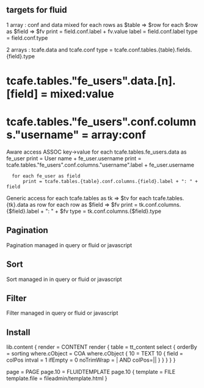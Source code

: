 
targets for fluid
---------------------
1 array : conf and data mixed
  for each rows as $table => $row
    for each $row as $field => $fv
      print = field.conf.label + fv.value
      label = field.conf.label
      type  = field.conf.type

2 arrays :
  tcafe.data and tcafe.conf
  type = tcafe.conf.tables.{table}.fields.{field}.type


# tcafe.tables."fe_users".data.[n].[field] = mixed:value
# tcafe.tables."fe_users".conf.columns."username" = array:conf

Aware access ASSOC key->value 
  for each tcafe.tables.fe_users.data as fe_user
    print = User name + fe_user.username
    print = tcafe.tables."fe_users".conf.columns."username".label + fe_user.username

      for each fe_user as field
          print = tcafe.tables.{table}.conf.columns.{field}.label + ": " + field

Generic access
  for each tcafe.tables as tk => $tv
    for each tcafe.tables.{tk}.data as row
        for each row as $field => $fv
          print = tk.conf.columns.{$field}.label + ": " + $fv
          type  = tk.conf.columns.{$field}.type


Pagination
-----------
Pagination managed in query or fluid or javascript

Sort
---------------
Sort managed in in query or fluid or javascript 

Filter
--------------
Filter managed in query or fluid or javascript



Install
-----------
lib.content {
    render = CONTENT
    render {
        table = tt_content
        select {
            orderBy = sorting
            where.cObject = COA
            where.cObject {
                10 = TEXT
                10 {
                    field = colPos
                    intval = 1
                    ifEmpty = 0
                    noTrimWrap = | AND colPos=||
                }
            }
        }
    }
}

page = PAGE
page.10 = FLUIDTEMPLATE
page.10 {
   template = FILE
   template.file = fileadmin/template.html
}

